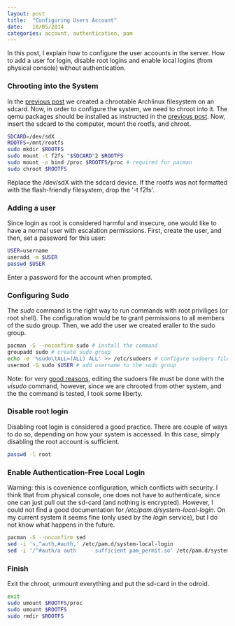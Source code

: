 ```yaml
---
layout: post
title:  "Configuring Users Account"
date:	10/05/2014
categories: account, authentication, pam
---
```


In this post, I explain how to configure the user accounts in the server.
How to add a user for login, disable root logins and enable local logins (from physical console) without authentication.

### Chrooting into the System ###
In the [previous post][base system] we created a chrootable Archlinux filesystem on an sdcard. Now, in order to configure the system, we need to chroot into it.
The qemu packages should be installed as instructed in the [previous post][base system].
Now, insert the sdcard to the computer, mount the rootfs, and chroot.

```bash
SDCARD=/dev/sdX
ROOTFS=/mnt/rootfs
sudo mkdir $ROOTFS
sudo mount -t f2fs "$SDCARD"2 $ROOTFS
sudo mount -o bind /proc $ROOTFS/proc # required for pacman
sudo chroot $ROOTFS
```
Replace the /dev/sdX with the sdcard device.
If the rootfs was not formatted with the flash-friendly filesystem, drop the '-t f2fs'.

### Adding a user ###
Since login as root is considered harmful and insecure, one would like to have a normal user with escalation permissions.
First, create the user, and then, set a password for this user:

```bash
USER=username
useradd -m $USER
passwd $USER
```
Enter a password for the account when prompted.

### Configuring Sudo ###
The *sudo* command is the right way to run commands with root priviliges (or root shell).
The configuration would be to grant permissions to all members of the sudo group.
Then, we add the user we created eralier to the sudo group.

```bash
pacman -S --noconfirm sudo # install the command
groupadd sudo # create sudo group
echo -e '%sudo\tALL=(ALL) ALL' >> /etc/sudoers # configure sudoers file to grant permissions to the sudo group
usermod -G sudo $USER # add username to the sudo group
```
Note: for very [good reasons][visudo doc], editing the sudoers file must be done with the *visudo* command, however, since we are chrooted from other system, and the the command is tested, I took some liberty.

### Disable root login ###
Disabling root login is considered a good practice. There are couple of ways to do so, depending on how your system is accessed. In this case, simply disabling the root account is sufficient.

```bash
passwd -l root
```

### Enable Authentication-Free Local Login ###
Warning: this is covenience configuration, which conflicts with security. I think that from physical console, one does not have to authenticate, since one can just pull out the sd-card (and nothing is encrypted). However, I could not find a good documentation for _/etc/pam.d/system-local-login_. On my current system it seems fine (only used by the *login* service), but I do not know what happens in the future.

```bash
pacman -S --noconfirm sed
sed -i 's,^auth,#auth,' /etc/pam.d/system-local-login
sed -i '/^#auth/a auth      sufficient pam_permit.so' /etc/pam.d/system-local-login
```

### Finish ###
Exit the chroot, unmount everything and put the sd-card in the odroid.

```bash
exit
sudo umount $ROOTFS/proc
sudo umount $ROOTFS
sudo rmdir $ROOTFS
```

[base system]: base-system.html
[visudo doc]: https://wiki.archlinux.org/index.php/sudo#Using_visudo
